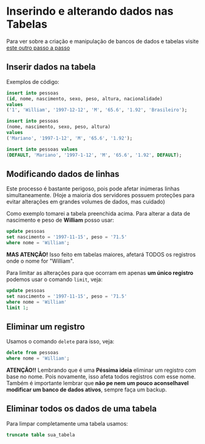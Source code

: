 # Inserindo e alterando dados nas Tabelas

Para ver sobre a criação e manipulação de bancos de dados e tabelas visite [este outro passo a passo](criando_banco_dados_e_tabelas.md)

## Inserir dados na tabela

Exemplos de código:

```sql
insert into pessoas
(id, nome, nascimento, sexo, peso, altura, nacionalidade)
values
('1', 'William', '1997-12-12', 'M', '65.6', '1.92', 'Brasileiro');
```

```sql
insert into pessoas
(nome, nascimento, sexo, peso, altura)
values
('Mariano', '1997-1-12', 'M', '65.6', '1.92');
```

```sql
insert into pessoas values
(DEFAULT, 'Mariano', '1997-1-12', 'M', '65.6', '1.92', DEFAULT);
```

## Modificando dados de linhas

Este processo é bastante perigoso, pois pode afetar inúmeras linhas simultaneamente.
(Hoje a maioria dos servidores possuem proteções para evitar alterações em grandes volumes de dados, mas cuidado)

Como exemplo tomarei a tabela preenchida acima. Para alterar a data de nascimento e peso de **William** posso usar:

```sql
update pessoas
set nascimento = '1997-11-15', peso = '71.5'
where nome = 'William';
```

**MAS ATENÇÂO!** Isso feito em tabelas maiores, afetará TODOS os registros onde o nome for "William".

Para limitar as alterações para que ocorram em apenas **um único registro** podemos usar o comando `limit`, veja:

```sql
update pessoas
set nascimento = '1997-11-15', peso = '71.5'
where nome = 'William'
limit 1;
```

## Eliminar um registro

Usamos o comando `delete` para isso, veja:

```sql
delete from pessoas
where nome = 'William';
```

**ATENÇÂO!!** Lembrando que é uma **Péssima ideia** eliminar um registro com base no nome. Pois novamente, isso afeta todos registros com esse nome.
Também é importante lembrar que **não pe nem um pouco aconselhavel modificar um banco de dados ativos**, sempre faça um backup.

## Eliminar todos os dados de uma tabela

Para limpar completamente uma tabela usamos:

```sql
truncate table sua_tabela
```
